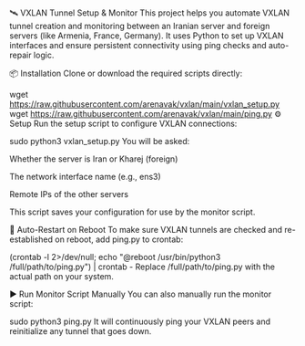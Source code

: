 🛰️ VXLAN Tunnel Setup & Monitor
This project helps you automate VXLAN tunnel creation and monitoring between an Iranian server and foreign servers (like Armenia, France, Germany). It uses Python to set up VXLAN interfaces and ensure persistent connectivity using ping checks and auto-repair logic.

📦 Installation
Clone or download the required scripts directly:


wget https://raw.githubusercontent.com/arenavak/vxlan/main/vxlan_setup.py
wget https://raw.githubusercontent.com/arenavak/vxlan/main/ping.py
⚙️ Setup
Run the setup script to configure VXLAN connections:


sudo python3 vxlan_setup.py
You will be asked:

Whether the server is Iran or Kharej (foreign)

The network interface name (e.g., ens3)

Remote IPs of the other servers

This script saves your configuration for use by the monitor script.

🔁 Auto-Restart on Reboot
To make sure VXLAN tunnels are checked and re-established on reboot, add ping.py to crontab:


(crontab -l 2>/dev/null; echo "@reboot /usr/bin/python3 /full/path/to/ping.py") | crontab -
Replace /full/path/to/ping.py with the actual path on your system.

▶️ Run Monitor Script Manually
You can also manually run the monitor script:


sudo python3 ping.py
It will continuously ping your VXLAN peers and reinitialize any tunnel that goes down.

